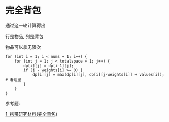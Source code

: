 # 完全背包
通过这一轮计算得出

行是物品, 列是背包

物品可以拿无限次

```
for (int i = 1; i < nums + 1; i++) {
    for (int j = 1; j < totalspace + 1; j++) {
        dp[i][j] = dp[i-1][j];
        if (j - weights[i] >= 0) {
            dp[i][j] = max(dp[i][j], dp[i][j-weights[i]] + values[i]);    # 看这里
        }
    }
}
```

参考题:

[1. 携带研究材料(完全背包)](../9.动态规划/13.携带研究材料.md)